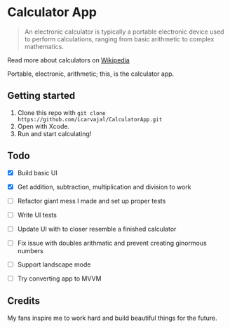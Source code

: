 # Calculator App

> An electronic calculator is typically a portable electronic device used to perform calculations, ranging from basic arithmetic to complex mathematics.

Read more about calculators on [Wikipedia](https://en.wikipedia.org/wiki/Calculator)

Portable, electronic, arithmetic; this, is the calculator app.

## Getting started

1. Clone this repo with `git clone https://github.com/Lcarvajal/CalculatorApp.git`
2. Open with Xcode.
3. Run and start calculating!

## Todo

- [x] Build basic UI
- [x] Get addition, subtraction, multiplication and division to work
- [ ] Refactor giant mess I made and set up proper tests
- [ ] Write UI tests
- [ ] Update UI with to closer resemble a finished calculator
- [ ] Fix issue with doubles arithmatic and prevent creating ginormous numbers
- [ ] Support landscape mode
- [ ] Try converting app to MVVM


## Credits

My fans inspire me to work hard and build beautiful things for the future.